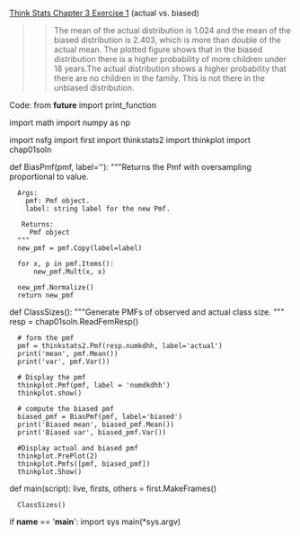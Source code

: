 [Think Stats Chapter 3 Exercise 1](http://greenteapress.com/thinkstats2/html/thinkstats2004.html#toc31) (actual vs. biased)

>> The mean of the actual distribution is 1.024 and the mean of the biased distribution is 2.403, which is more than double of the actual mean. The plotted figure shows that in the biased distribution there is a higher probability of more children under 18 years.The actual distribution shows a higher probability that there are no children in the family. This is not there in the unbiased distribution. 

Code:
  from __future__ import print_function

  import math
  import numpy as np

  import nsfg
  import first
  import thinkstats2
  import thinkplot
  import chap01soln




  def BiasPmf(pmf, label=''):
      """Returns the Pmf with oversampling proportional to value.


      Args:
        pmf: Pmf object.
        label: string label for the new Pmf.

       Returns:
         Pmf object
      """
      new_pmf = pmf.Copy(label=label)

      for x, p in pmf.Items():
          new_pmf.Mult(x, x)

      new_pmf.Normalize()
      return new_pmf





  def ClassSizes():
      """Generate PMFs of observed and actual class size.
      """
      resp = chap01soln.ReadFemResp()

      # form the pmf
      pmf = thinkstats2.Pmf(resp.numkdhh, label='actual')
      print('mean', pmf.Mean())
      print('var', pmf.Var())

      # Display the pmf
      thinkplot.Pmf(pmf, label = 'numdkdhh')
      thinkplot.show()

      # compute the biased pmf
      biased_pmf = BiasPmf(pmf, label='biased')
      print('Biased mean', biased_pmf.Mean())
      print('Biased var', biased_pmf.Var())

      #Display actual and biased pmf
      thinkplot.PrePlot(2)
      thinkplot.Pmfs([pmf, biased_pmf])
      thinkplot.Show()

  def main(script):
      live, firsts, others = first.MakeFrames()

      ClassSizes()


if __name__ == '__main__':
    import sys
    main(*sys.argv)




